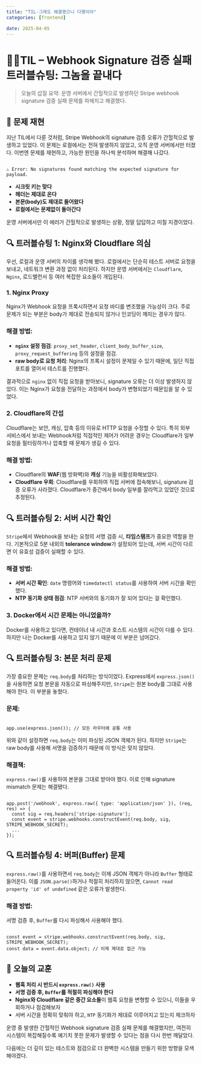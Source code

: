 ```yaml
---
title: "TIL-그래도 해결했으니 다행이야"
categories: [frontend]

date: 2025-04-05
---
```


# 🖕🏻TIL – Webhook Signature 검증 실패 트러블슈팅: 그놈을 끝내다

> 오늘의 삽질 요약: 운영 서버에서 간헐적으로 발생하던 Stripe webhook signature 검증 실패 문제를 파헤치고 해결했다.
> 

## 👾 문제 재현

지난 TIL에서 다룬 것처럼, Stripe Webhook의 signature 검증 오류가 간헐적으로 발생하고 있었다. 이 문제는 로컬에서는 전혀 발생하지 않았고, 오직 운영 서버에서만 터졌다. 이번엔 문제를 재현하고, 가능한 원인을 하나씩 분석하며 해결해 나갔다.

```

⚠️ Error: No signatures found matching the expected signature for payload.

```

- **시크릿 키는 맞다**
- **헤더는 제대로 온다**
- **본문(body)도 제대로 들어왔다**
- **로컬에서는 문제없이 돌아간다**

운영 서버에서만 이 에러가 간헐적으로 발생하는 상황, 정말 답답하고 미칠 지경이었다.

## 🔍 트러블슈팅 1: Nginx와 Cloudflare 의심

우선, 로컬과 운영 서버의 차이를 생각해 봤다. 로컬에서는 단순히 테스트 서버로 요청을 보내고, 네트워크 변환 과정 없이 처리된다. 하지만 운영 서버에서는 `Cloudflare`, `Nginx`, 로드밸런서 등 여러 복잡한 요소들이 개입된다.

### 1. Nginx Proxy

Nginx가 Webhook 요청을 프록시하면서 요청 바디를 변조했을 가능성이 크다. 주로 문제가 되는 부분은 body가 제대로 전송되지 않거나 인코딩이 깨지는 경우가 많다.

### 해결 방법:

- **`nginx` 설정 점검**: `proxy_set_header`, `client_body_buffer_size`, `proxy_request_buffering` 등의 설정을 점검.
- **raw body로 요청 처리**: Nginx의 프록시 설정이 문제일 수 있기 때문에, 일단 직접 포트를 열어서 테스트를 진행했다.

결과적으로 `nginx` 없이 직접 요청을 받아보니, signature 오류는 더 이상 발생하지 않았다. 이는 Nginx가 요청을 전달하는 과정에서 body가 변형되었기 때문임을 알 수 있었다.

### 2. Cloudflare의 간섭

Cloudflare는 보안, 캐싱, 압축 등의 이유로 HTTP 요청을 수정할 수 있다. 특히 외부 서비스에서 보내는 Webhook처럼 직접적인 제어가 어려운 경우는 Cloudflare가 일부 요청을 필터링하거나 압축할 때 문제가 생길 수 있다.

### 해결 방법:

- Cloudflare의 **WAF**(웹 방화벽)와 **캐싱** 기능을 비활성화해보았다.
- **Cloudflare 우회**: Cloudflare를 우회하여 직접 서버에 접속해보니, signature 검증 오류가 사라졌다. Cloudflare가 중간에서 body 일부를 잘라먹고 있었던 것으로 추정된다.

## 🔍 트러블슈팅 2: 서버 시간 확인

`Stripe`에서 Webhook을 보내는 요청의 서명 검증 시, **타임스탬프**가 중요한 역할을 한다. 기본적으로 5분 내외의 **tolerance window**가 설정되어 있는데, 서버 시간이 다르면 이 유효성 검증이 실패할 수 있다.

### 해결 방법:

- **서버 시간 확인**: `date` 명령어와 `timedatectl status`를 사용하여 서버 시간을 확인했다.
- **NTP 동기화 상태 점검**: NTP 서버와의 동기화가 잘 되어 있다는 걸 확인했다.

### 3. Docker에서 시간 문제는 아니었을까?

Docker를 사용하고 있다면, 컨테이너 내 시간과 호스트 시스템의 시간이 다를 수 있다. 하지만 나는 Docker를 사용하고 있지 않기 때문에 이 부분은 넘어갔다.

## 🔍 트러블슈팅 3: 본문 처리 문제

가장 중요한 문제는 `req.body`를 처리하는 방식이었다. Express에서 `express.json()`을 사용하면 요청 본문을 자동으로 파싱해주지만, `Stripe`는 원본 body를 그대로 사용해야 한다. 이 부분을 놓쳤다.

### 문제:

```

app.use(express.json()); // 모든 라우터에 공통 사용

```

위와 같이 설정하면 `req.body`는 이미 파싱된 JSON 객체가 된다. 하지만 `Stripe`는 raw body를 사용해 서명을 검증하기 때문에 이 방식은 맞지 않았다.

### 해결책:

`express.raw()`를 사용하여 본문을 그대로 받아야 했다. 이로 인해 signature mismatch 문제는 해결됐다.

```

app.post('/webhook', express.raw({ type: 'application/json' }), (req, res) => {
  const sig = req.headers['stripe-signature'];
  const event = stripe.webhooks.constructEvent(req.body, sig, STRIPE_WEBHOOK_SECRET);
  ...
});

```

## 🔍 트러블슈팅 4: 버퍼(Buffer) 문제

`express.raw()`를 사용하면서 `req.body`는 이제 JSON 객체가 아니라 `Buffer` 형태로 들어온다. 이를 `JSON.parse()`하거나 적절히 처리하지 않으면, `Cannot read property 'id' of undefined` 같은 오류가 발생한다.

### 해결 방법:

서명 검증 후, `Buffer`를 다시 파싱해서 사용해야 했다.

```

const event = stripe.webhooks.constructEvent(req.body, sig, STRIPE_WEBHOOK_SECRET);
const data = event.data.object; // 이제 제대로 접근 가능

```

## 🍃 오늘의 교훈

- **웹훅 처리 시 반드시 `express.raw()` 사용**
- **서명 검증 후, `Buffer`를 적절히 파싱해야 한다**
- **Nginx와 Cloudflare 같은 중간 요소들**이 웹훅 요청을 변형할 수 있으니, 이들을 우회하거나 점검해보자
- 서버 시간을 정확히 맞춰야 하고, `NTP` 동기화가 제대로 이루어지고 있는지 체크하자

운영 중 발생한 간헐적인 Webhook signature 검증 실패 문제를 해결했지만, 여전히 시스템이 복잡해질수록 예기치 못한 문제가 발생할 수 있다는 점을 다시 한번 깨달았다.

다음에는 더 깊이 있는 테스트와 점검으로 더 완벽한 시스템을 만들기 위한 방향을 모색해야겠다.
